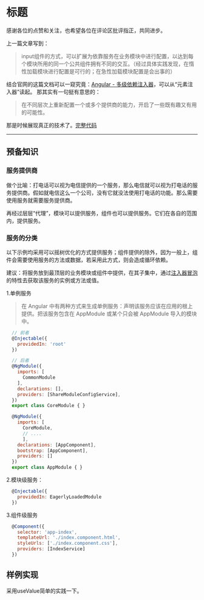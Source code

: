# 标题

感谢各位的点赞和关注，也希望各位在评论区批评指正，共同进步。

上一篇文章写到：
> input组件的方式，可以扩展为依靠服务在业务模块中进行配置，以达到每个模块所用的同一个公共组件拥有不同的交互。（经过具体实践发现，在惰性加载模块进行配置是可行的；在急性加载模块配置是会出事的）

结合官网的这篇文档可以一窥究竟：[Angular - 多级依赖注入器](https://angular.cn/guide/hierarchical-dependency-injection)，可以从“元素注入器”读起。
那其实有一句挺有意思的：
> 在不同层次上重新配置一个或多个提供商的能力，开启了一些既有趣又有用的可能性。

那是时候展现真正的技术了。[完整代码](https://stackblitz.com/edit/angular-service-stv4nb-75fnjw)

<hr>

## 预备知识

### 服务提供商

做个比喻：打电话可以视为电信提供的一个服务，那么电信就可以视为打电话的服务提供商。假如就电信这么一个公司，没有它就没法使用打电话的功能。那么需要使用服务就需要服务提供商。

再经过层层“代理”，模块可以提供服务，组件也可以提供服务。它们在各自的范围内，提供服务。

### 服务的分类

以下示例均采用可以摇树优化的方式提供服务；组件提供的除外，因为一般上，组件会需要使用服务的方法或数据，若采用此方式，则会造成循环依赖。

建议：将服务放到最顶层的业务模块或组件中提供，在其子集中，通过[注入器冒泡](https://angular.cn/guide/hierarchical-dependency-injection#injector-bubbling)的特性去获取该服务的实例或方法或值。

1.单例服务

> 在 Angular 中有两种方式来生成单例服务：声明该服务应该在应用的根上提供。把该服务包含在 AppModule 或某个只会被 AppModule 导入的模块中。

```javascript
  // 前者
  @Injectable({
    providedIn: 'root'
  })
```

```javascript
  // 后者
  @NgModule({
    imports: [
      CommonModule
    ],
    declarations: [],
    providers: [ShareModuleConfigService],
  })
  export class CoreModule { }

  @NgModule({
    imports: [
      CoreModule,
      // ....
      ],
    declarations: [AppComponent],
    bootstrap: [AppComponent],
    providers: []
  })
  export class AppModule { }
```

2.模块级服务：

```javascript
  @Injectable({
    providedIn: EagerlyLoadedModule
  })
```

3.组件级服务

```javascript
  @Component({
    selector: 'app-index',
    templateUrl: './index.component.html',
    styleUrls: ['./index.component.css'],
    providers: [IndexService]
  })
```

## 样例实现

采用useValue简单的实践一下。

